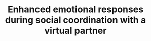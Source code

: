 ---
layout: publications
title: "Enhanced emotional responses during social coordination with a virtual partner"
authors: Mengsen Zhang, Guillaume Dumas, J.A. Scott Kelso, Emmanuelle Tognoli
publication: International Journal of Psychophysiology,
year: 2016
link: http://www.ncbi.nlm.nih.gov/pubmed/27094374
type: "Journal Paper" # "Journal Paper", Preprint, "Book_Chapter", Comment
category: Experimental # "opinion_perspectives", Review, Computational, Social Cognitive and Affective Neuroscience, Experimental
filename: 2016.04.16_M.Zhang #MM.DD.YYYY_F.Author
---